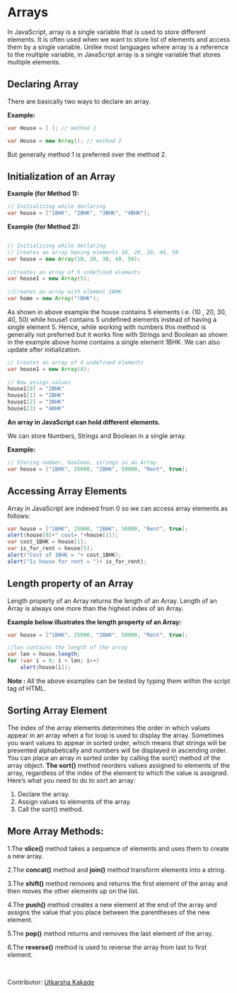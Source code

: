 # __Arrays__
In JavaScript, array is a single variable that is used to store different elements. It is often used when we want to store list of elements and access them by a single variable. Unlike most languages where array is a reference to the multiple variable, in JavaScript array is a single variable that stores multiple elements.

## __Declaring Array__

There are basically two ways to declare an array.

__Example:__
``` java 
var House = [ ]; // method 1 

var House = new Array(); // method 2 
```
But generally method 1 is preferred over the method 2.

## __Initialization of an Array__

__Example (for Method 1):__
``` java
// Initializing while declaring
var house = ["1BHK", "2BHK", "3BHK", "4BHK"];
```
__Example (for Method 2):__

``` java

// Initializing while declaring
// Creates an array having elements 10, 20, 30, 40, 50
var house = new Array(10, 20, 30, 40, 50);
  
//Creates an array of 5 undefined elements
var house1 = new Array(5);
  
//Creates an array with element 1BHK
var home = new Array("!BHK");

```

As shown in above example the house contains 5 elements i.e. (10 , 20, 30, 40, 50) while house1 contains 5 undefined elements instead of having a single element 5. Hence, while working with numbers this method is generally not preferred but it works fine with Strings and Boolean as shown in the example above home contains a single element 1BHK.
We can also update after initialization. 

```java
// Creates an array of 4 undefined elements
var house1 = new Array(4);
  
// Now assign values
house1[0] = "1BHK"
house1[1] = "2BHK"
house1[2] = "3BHK"
house1[3] = "4BHK"
```
__An array in JavaScript can hold different elements.__

We can store Numbers, Strings and Boolean in a single array. 

__Example:__ 
```java
// Storing number, boolean, strings in an Array 
var house = ["1BHK", 25000, "2BHK", 50000, "Rent", true]; 
```

## __Accessing Array Elements__ 
Array in JavaScript are indexed from 0 so we can access array elements as follows:
 
```java
var house = ["1BHK", 25000, "2BHK", 50000, "Rent", true];
alert(house[0]+" cost= "+house[1]);
var cost_1BHK = house[1];
var is_for_rent = house[5];
alert("Cost of 1BHK = "+ cost_1BHK);
alert("Is house for rent = ")+ is_for_rent);
```
## __Length property of an Array__
Length property of an Array returns the length of an Array. Length of an Array is always one more than the highest index of an Array.

__Example below illustrates the length property of an Array:__

```java
var house = ["1BHK", 25000, "2BHK", 50000, "Rent", true];

//len contains the length of the array
var len = house.length;
for (var i = 0; i < len; i++)
	alert(house[i]);

```

__Note :__ All the above examples can be tested by typing them within the script tag of HTML.


## __Sorting Array Element__

The index of the array elements determines the order in which values appear in an 
array when a for loop is used to display the array.
Sometimes you want values to 
appear in sorted order, which means that strings will be presented alphabetically 
and numbers will be displayed in ascending order.
You can place an array in sorted order by calling the sort() method of the array object. __The sort()__ method reorders values assigned to elements of the array, regardless of the index of the element to which the value is assigned.
Here’s what you need to do to sort an array:
 1. Declare the array.
 2. Assign values to elements of the array.
 3. Call the sort() method.


## __More Array Methods__:
1.The __slice()__ method takes a sequence of elements and uses them to create a new array.

2.The __concat()__ method and __join()__ method transform elements into a string.

3.The __shift()__ method removes and returns the first element of the array and then moves 
the other elements up on the list.

4.The __push()__ method creates a new element at the end of the array and assigns the value that you place between the parentheses of the new element.

5.The __pop()__ method returns and removes the last element of the array.

6.The __reverse()__ method is used to reverse the array from last to first element.

<br>

Contributor: [Utkarsha Kakade](https://github.com/utkarshakakade)